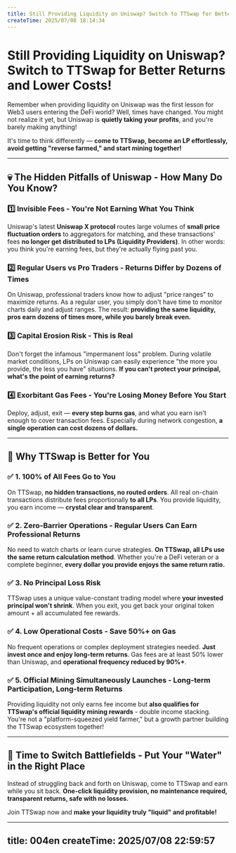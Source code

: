 ```yaml
---
title: Still Providing Liquidity on Uniswap? Switch to TTSwap for Better Returns and Lower Costs
createTime: 2025/07/08 18:14:34
---
```


<ShareButtonEn/>

# **Still Providing Liquidity on Uniswap? Switch to TTSwap for Better Returns and Lower Costs!**

Remember when providing liquidity on Uniswap was the first lesson for Web3 users entering the DeFi world? Well, times have changed. You might not realize it yet, but Uniswap is **quietly taking your profits**, and you're barely making anything!

It's time to think differently — **come to TTSwap, become an LP effortlessly, avoid getting "reverse farmed," and start mining together!**

---

## 💀 The Hidden Pitfalls of Uniswap - How Many Do You Know?

### 1️⃣ **Invisible Fees - You're Not Earning What You Think**

Uniswap's latest **Uniswap X protocol** routes large volumes of **small price fluctuation orders** to aggregators for matching, and these transactions' fees **no longer get distributed to LPs (Liquidity Providers)**.
In other words: you think you're earning fees, but they're actually flying past you.

### 2️⃣ **Regular Users vs Pro Traders - Returns Differ by Dozens of Times**

On Uniswap, professional traders know how to adjust "price ranges" to maximize returns.
As a regular user, you simply don't have time to monitor charts daily and adjust ranges. The result: **providing the same liquidity, pros earn dozens of times more, while you barely break even.**

### 3️⃣ **Capital Erosion Risk - This is Real**

Don't forget the infamous "impermanent loss" problem. During volatile market conditions, LPs on Uniswap can easily experience "the more you provide, the less you have" situations. **If you can't protect your principal, what's the point of earning returns?**

### 4️⃣ **Exorbitant Gas Fees - You're Losing Money Before You Start**

Deploy, adjust, exit — **every step burns gas**, and what you earn isn't enough to cover transaction fees. Especially during network congestion, **a single operation can cost dozens of dollars.**

---

## 💎 Why TTSwap is Better for You

### ✅ **1. 100% of All Fees Go to You**

On TTSwap, **no hidden transactions, no routed orders**. All real on-chain transactions distribute fees proportionally **to all LPs**. You provide liquidity, you earn income — **crystal clear and transparent**.

### ✅ **2. Zero-Barrier Operations - Regular Users Can Earn Professional Returns**

No need to watch charts or learn curve strategies. **On TTSwap, all LPs use the same return calculation method**. Whether you're a DeFi veteran or a complete beginner, **every dollar you provide enjoys the same return ratio.**

### ✅ **3. No Principal Loss Risk**

TTSwap uses a unique value-constant trading model where **your invested principal won't shrink**. When you exit, you get back your original token amount + all accumulated fee rewards.

### ✅ **4. Low Operational Costs - Save 50%+ on Gas**

No frequent operations or complex deployment strategies needed. **Just invest once and enjoy long-term returns**. Gas fees are at least 50% lower than Uniswap, and **operational frequency reduced by 90%+**.

### ✅ **5. Official Mining Simultaneously Launches - Long-term Participation, Long-term Returns**

Providing liquidity not only earns fee income but **also qualifies for TTSwap's official liquidity mining rewards** - double income stacking. You're not a "platform-squeezed yield farmer," but a growth partner building the TTSwap ecosystem together!

---

## 🌊 Time to Switch Battlefields - Put Your "Water" in the Right Place

Instead of struggling back and forth on Uniswap, come to TTSwap and earn while you sit back.
**One-click liquidity provision, no maintenance required, transparent returns, safe with no losses.**

Join TTSwap now and **make your liquidity truly "liquid" and profitable!**

--- 
title: 004en
createTime: 2025/07/08 22:59:57
---
 